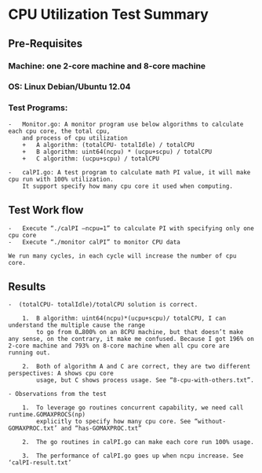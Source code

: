 CPU Utilization Test Summary
============================

## Pre-Requisites

### Machine: one 2-core machine and 8-core machine

### OS: Linux Debian/Ubuntu 12.04

### Test Programs:
    -   Monitor.go: A monitor program use below algorithms to calculate each cpu core, the total cpu,
        and process of cpu utilization
        +   A algorithm: (totalCPU- totalIdle) / totalCPU
        +   B algorithm: uint64(ncpu) * (ucpu+scpu) / totalCPU
        +   C algorithm: (ucpu+scpu) / totalCPU

    -   calPI.go: A test program to calculate math PI value, it will make cpu run with 100% utilization.
        It support specify how many cpu core it used when computing.

## Test Work flow

    -   Execute “./calPI –ncpu=1” to calculate PI with specifying only one cpu core
    -   Execute “./monitor calPI” to monitor CPU data

    We run many cycles, in each cycle will increase the number of cpu core.

## Results
    -  (totalCPU- totalIdle)/totalCPU solution is correct.

        1.  B algorithm: uint64(ncpu)*(ucpu+scpu)/ totalCPU, I can understand the multiple cause the range
            to go from 0…800% on an 8CPU machine, but that doesn’t make any sense, on the contrary, it make me confused. Because I got 196% on 2-core machine and 793% on 8-core machine when all cpu core are running out.

        2.  Both of algorithm A and C are correct, they are two different perspectives: A shows cpu core 
            usage, but C shows process usage. See “8-cpu-with-others.txt”.

    - Observations from the test

        1.  To leverage go routines concurrent capability, we need call runtime.GOMAXPROCS(np)
            explicitly to specify how many cpu core. See “without-GOMAXPROC.txt’ and “has-GOMAXPROC.txt”

        2.  The go routines in calPI.go can make each core run 100% usage.

        3.  The performance of calPI.go goes up when ncpu increase. See ‘calPI-result.txt’
